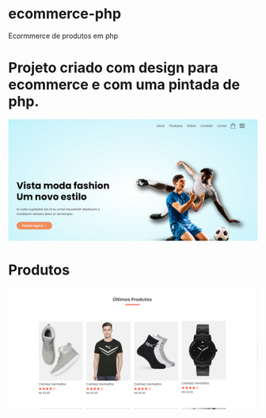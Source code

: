 # ecommerce-php
Ecormmerce de produtos em php
# Projeto criado com design para ecommerce e com uma pintada de php.
![Alt text](images/ec.png)

# Produtos
![Alt text](images/dfd.png)
